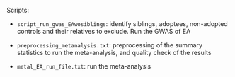 
Scripts: 
 
- `script_run_gwas_EAwosiblings`: identify siblings, adoptees, non-adopted controls and their relatives to exclude. Run the GWAS of EA 

- `preprocessing_metanalysis.txt`: preprocessing of the summary statistics to run the meta-analysis, and quality check of the results  

- `metal_EA_run_file.txt`: run the meta-analysis 
 

